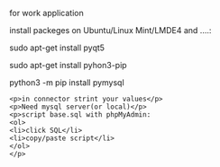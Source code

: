<div>
	<p>for work application</p>
	<p>
		<p>install packeges on Ubuntu/Linux Mint/LMDE4 and ....:</p>
		<p>sudo apt-get install pyqt5</p>
		<p>sudo apt-get install pyhon3-pip</p>
		<p>python3 -m pip install pymysql</p>
	</p>

	<p>in connector strint your values</p>
	<p>Need mysql server(or local)</p>
	<p>script base.sql with phpMyAdmin: 
	<ol>
	<li>click SQL</li>
	<li>copy/paste script</li>
	</ol>
	</p>
</div>


<div>
	
</div>